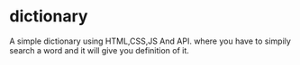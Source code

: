 # dictionary
A simple dictionary using HTML,CSS,JS And API. where you have to simpily search a word and it will give you definition of it.
